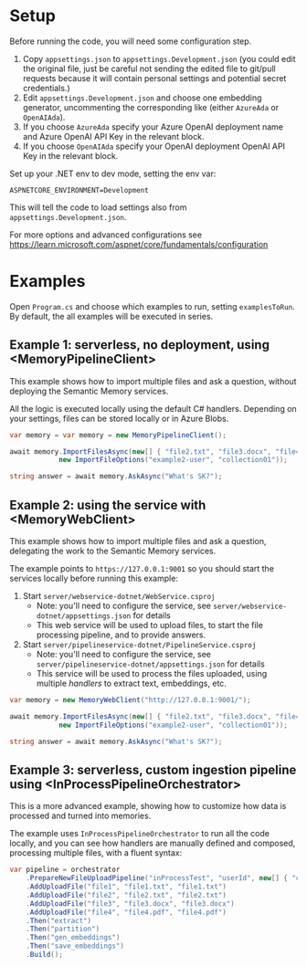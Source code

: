 # Setup

Before running the code, you will need some configuration step.

1. Copy `appsettings.json` to `appsettings.Development.json`
   (you could edit the original file, just be careful not sending the edited
   file to git/pull requests because it will contain personal settings and
   potential secret credentials.)
2. Edit `appsettings.Development.json` and choose one embedding generator,
   uncommenting the corresponding like (either `AzureAda` or `OpenAIAda`).
3. If you choose `AzureAda` specify your Azure OpenAI deployment name and
   Azure OpenAI API Key in the relevant block.
4. If you choose `OpenAIAda` specify your OpenAI deployment OpenAI API Key
   in the relevant block.

Set up your .NET env to dev mode, setting the env var:

    ASPNETCORE_ENVIRONMENT=Development

This will tell the code to load settings also from `appsettings.Development.json`.

For more options and advanced configurations see https://learn.microsoft.com/aspnet/core/fundamentals/configuration

# Examples

Open `Program.cs` and choose which examples to run, setting `examplesToRun`.
By default, the all examples will be executed in series.

## Example 1: serverless, no deployment, using \<MemoryPipelineClient>

This example shows how to import multiple files and ask a question, without
deploying the Semantic Memory services.

All the logic is executed locally using the default C# handlers. Depending
on your settings, files can be stored locally or in Azure Blobs.

```csharp
var memory = var memory = new MemoryPipelineClient();

await memory.ImportFilesAsync(new[] { "file2.txt", "file3.docx", "file4.pdf" },
            new ImportFileOptions("example2-user", "collection01"));

string answer = await memory.AskAsync("What's SK?");
```

## Example 2: using the service with \<MemoryWebClient>

This example shows how to import multiple files and ask a question, delegating
the work to the Semantic Memory services.

The example points to `https://127.0.0.1:9001` so you should start the services
locally before running this example:

1. Start `server/webservice-dotnet/WebService.csproj`
   * Note: you'll need to configure the service, see
     `server/webservice-dotnet/appsettings.json` for details
   * This web service will be used to upload files, to start the
     file processing pipeline, and to provide answers.
2. Start `server/pipelineservice-dotnet/PipelineService.csproj`
   * Note: you'll need to configure the service, see
     `server/pipelineservice-dotnet/appsettings.json` for details
   * This service will be used to process the files uploaded,
     using multiple _handlers_ to extract text, embeddings, etc.

```csharp
var memory = new MemoryWebClient("http://127.0.0.1:9001/");

await memory.ImportFilesAsync(new[] { "file2.txt", "file3.docx", "file4.pdf" },
            new ImportFileOptions("example2-user", "collection01"));

string answer = await memory.AskAsync("What's SK?");
```

## Example 3: serverless, custom ingestion pipeline using \<InProcessPipelineOrchestrator>

This is a more advanced example, showing how to customize how data is
processed and turned into memories.

The example uses `InProcessPipelineOrchestrator` to run all the code locally,
and you can see how handlers are manually defined and composed, processing
multiple files, with a fluent syntax:

```csharp
var pipeline = orchestrator
    .PrepareNewFileUploadPipeline("inProcessTest", "userId", new[] { "collection1" })
    .AddUploadFile("file1", "file1.txt", "file1.txt")
    .AddUploadFile("file2", "file2.txt", "file2.txt")
    .AddUploadFile("file3", "file3.docx", "file3.docx")
    .AddUploadFile("file4", "file4.pdf", "file4.pdf")
    .Then("extract")
    .Then("partition")
    .Then("gen_embeddings")
    .Then("save_embeddings")
    .Build();
```